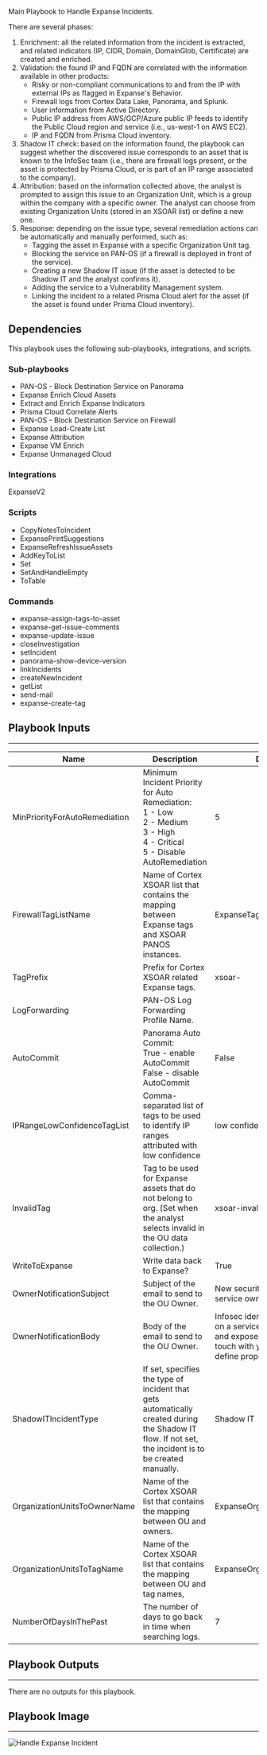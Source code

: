 Main Playbook to Handle Expanse Incidents.

There are several phases:
1. Enrichment: all the related information from the incident is extracted, and related indicators (IP, CIDR, Domain, DomainGlob, Certificate) are created and enriched.
2. Validation: the found IP and FQDN are correlated with the information available in other products:
   - Risky or non-compliant communications to and from the IP with external IPs as flagged in Expanse's Behavior.
   - Firewall logs from Cortex Data Lake, Panorama, and Splunk.
   - User information from Active Directory.
   - Public IP address from AWS/GCP/Azure public IP feeds to identify the Public Cloud region and service (i.e., us-west-1 on AWS EC2).
   - IP and FQDN from Prisma Cloud inventory.
3. Shadow IT check: based on the information found, the playbook can suggest whether the discovered issue corresponds to an asset that is known to the InfoSec team (i.e., there are firewall logs present, or the asset is protected by Prisma Cloud, or is part of an IP range associated to the company).
 4. Attribution: based on the information collected above, the analyst is prompted to assign this issue to an Organization Unit, which is a group within the company with a specific owner. The analyst can choose from existing Organization Units (stored in an XSOAR list) or define a new one.
  5. Response: depending on the issue type, several remediation actions can be automatically and manually performed, such as:
      - Tagging the asset in Expanse with a specific Organization Unit tag.
      - Blocking the service on PAN-OS (if a firewall is deployed in front of the service).
      - Creating a new Shadow IT issue (if the asset is detected to be Shadow IT and the analyst confirms it).
      - Adding the service to a Vulnerability Management system.
      - Linking the incident to a related Prisma Cloud alert for the asset (if the asset is found under Prisma Cloud inventory).

## Dependencies
This playbook uses the following sub-playbooks, integrations, and scripts.

### Sub-playbooks
* PAN-OS - Block Destination Service on Panorama
* Expanse Enrich Cloud Assets
* Extract and Enrich Expanse Indicators
* Prisma Cloud Correlate Alerts
* PAN-OS - Block Destination Service on Firewall
* Expanse Load-Create List
* Expanse Attribution
* Expanse VM Enrich
* Expanse Unmanaged Cloud

### Integrations
ExpanseV2

### Scripts
* CopyNotesToIncident
* ExpansePrintSuggestions
* ExpanseRefreshIssueAssets
* AddKeyToList
* Set
* SetAndHandleEmpty
* ToTable

### Commands
* expanse-assign-tags-to-asset
* expanse-get-issue-comments
* expanse-update-issue
* closeInvestigation
* setIncident
* panorama-show-device-version
* linkIncidents
* createNewIncident
* getList
* send-mail
* expanse-create-tag

## Playbook Inputs
---

| **Name** | **Description** | **Default Value** | **Required** |
| --- | --- | --- | --- |
| MinPriorityForAutoRemediation | Minimum Incident Priority for Auto Remediation:<br/>1 - Low<br/>2 - Medium<br/>3 - High<br/>4 - Critical<br/>5 - Disable AutoRemediation | 5 | Optional |
| FirewallTagListName | Name of Cortex XSOAR list that contains the mapping between Expanse tags and XSOAR PANOS instances. | ExpanseTagsToPANOSDeviceGroup | Optional |
| TagPrefix | Prefix for Cortex XSOAR related Expanse tags. | xsoar- | Optional |
| LogForwarding | PAN-OS Log Forwarding Profile Name. |  | Optional |
| AutoCommit | Panorama Auto Commit:<br/>True - enable AutoCommit<br/>False - disable AutoCommit | False | Optional |
| IPRangeLowConfidenceTagList | Comma-separated list of tags to be used to identify IP ranges attributed with low confidence | low confidence | Optional |
| InvalidTag | Tag to be used for Expanse assets that do not belong to org. \(Set when the analyst selects invalid in the OU data collection.\) | xsoar-invalid | Optional |
| WriteToExpanse | Write data back to Expanse? | True | Optional |
| OwnerNotificationSubject | Subject of the email to send to the OU Owner. | New security issue on a public service owned by your team | Optional |
| OwnerNotificationBody | Body of the email to send to the OU Owner. | Infosec identified a security issue on a service owned by your team and exposed on the internet. Get in touch with your Infosec team to define proper remediation access. | Optional |
| ShadowITIncidentType | If set, specifies the type of incident that gets automatically created during the Shadow IT flow. If not set, the incident is to be created manually. | Shadow IT | Optional |
| OrganizationUnitsToOwnerName | Name of the Cortex XSOAR list that contains the mapping between OU and owners. | ExpanseOrganizationUnitsToOwner | Optional |
| OrganizationUnitsToTagName | Name of the Cortex XSOAR list that contains the mapping between OU and tag names, | ExpanseOrganizationUnitsToTag | Optional |
| NumberOfDaysInThePast | The number of days to go back in time when searching logs. | 7 | Optional |

## Playbook Outputs
---
There are no outputs for this playbook.

## Playbook Image
---
![Handle Expanse Incident](https://github.com/demisto/content/raw/6f6b91706ecfd8a193f98b711c108edde7ece906/Packs/ExpanseV2/doc_files/Handle_Expanse_Incident.png)
